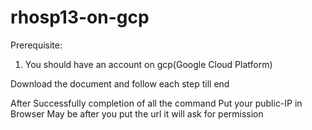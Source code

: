 # rhosp13-on-gcp
Prerequisite:
1. You should have an account on gcp(Google Cloud Platform)

Download the document and follow each step till end 

After Successfully completion of all the command Put your public-IP in Browser
May be after you put the url it will ask for permission
